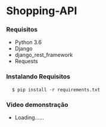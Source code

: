 # Shopping-API

<h3> Requisitos </h3>
<ul>
  <li> Python 3.6 </li>
  <li> Django </li>
  <li> django_rest_framework </li>
  <li> Requests </li>
</ul>

<h3> Instalando Requisitos</h3>
<pre> <code> $ pip install -r requirements.txt </code> </pre>

<h3> Video demonstração </h3>
<ul>
 <li> Loading...... </li>
</ul>
